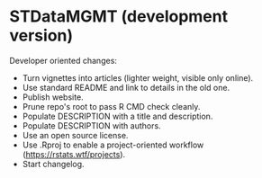 # STDataMGMT (development version)

Developer oriented changes:

* Turn vignettes into articles (lighter weight, visible only online).
* Use standard README and link to details in the old one.
* Publish website.
* Prune repo's root to pass R CMD check cleanly.
* Populate DESCRIPTION with a title and description.
* Populate DESCRIPTION with authors.
* Use an open source license.
* Use .Rproj to enable a project-oriented workflow (https://rstats.wtf/projects).
* Start changelog.
